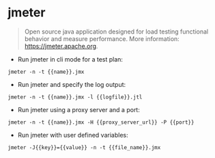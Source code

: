 # jmeter

> Open source java application designed for load testing functional behavior and measure performance.
> More information: <https://jmeter.apache.org>.

- Run jmeter in cli mode for a test plan:

`jmeter -n -t {{name}}.jmx`
    
- Run jmeter and specify the log output:

`jmeter -n -t {{name}}.jmx -l {{logfile}}.jtl`

- Run jmeter using a proxy server and a port:

`jmeter -n -t {{name}}.jmx -H {{proxy_server_url}} -P {{port}}`

- Run jmeter with user defined variables:

`jmeter -J{{key}}={{value}} -n -t {{file_name}}.jmx`
